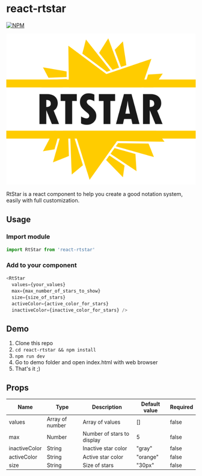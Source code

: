 # react-rtstar

[![NPM](https://nodei.co/npm/react-rtstar.png?compact=true)](https://npmjs.org/package/react-rtstar)

![Logo of RtStar](rtstar.png)

RtStar is a react component to help you create a good notation system, easily with full customization.

## Usage

### Import module

```javascript
import RtStar from 'react-rtstar'
```

### Add to your component

```javascript
<RtStar 
  values={your_values} 
  max={max_number_of_stars_to_show} 
  size={size_of_stars}
  activeColor={active_color_for_stars}
  inactiveColor={inactive_color_for_stars} />
```

## Demo

1. Clone this repo
2. ```cd react-rtstar && npm install```
3. ```npm run dev```
4. Go to demo folder and open index.html with web browser
5. That's it ;)

## Props

| Name          | Type            | Description                | Default value | Required |
|---------------|-----------------|----------------------------|---------------|----------|
| values        | Array of number | Array of values            | []            | false    |
| max           | Number          | Number of stars to display | 5             | false    |
| inactiveColor | String          | Inactive star color        | "gray"        | false    |
| activeColor   | String          | Active star color          | "orange"      | false    |
| size          | String          | Size of stars              | "30px"        | false    |
